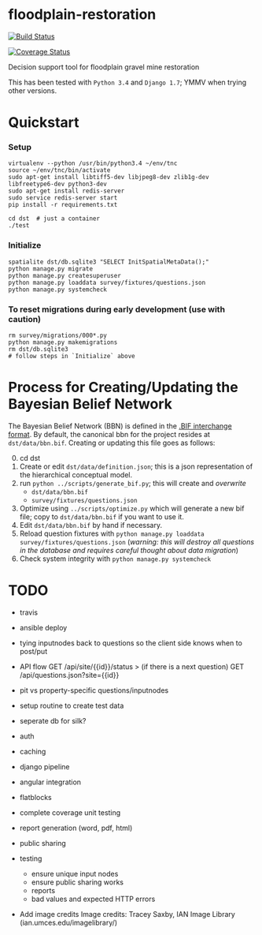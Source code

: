 floodplain-restoration
======================

[![Build Status](https://api.travis-ci.org/Ecotrust/floodplain-restoration.svg)](https://travis-ci.org/Ecotrust/floodplain-restoration)

[![Coverage Status](https://img.shields.io/coveralls/Ecotrust/floodplain-restoration.svg)](https://coveralls.io/r/Ecotrust/floodplain-restoration)

Decision support tool for floodplain gravel mine restoration

This has been tested with `Python 3.4` and `Django 1.7`; YMMV when trying other versions. 

# Quickstart

### Setup
	virtualenv --python /usr/bin/python3.4 ~/env/tnc
	source ~/env/tnc/bin/activate
	sudo apt-get install libtiff5-dev libjpeg8-dev zlib1g-dev libfreetype6-dev python3-dev 
	sudo apt-get install redis-server
    sudo service redis-server start
	pip install -r requirements.txt

	cd dst  # just a container
	./test

### Initialize

	spatialite dst/db.sqlite3 "SELECT InitSpatialMetaData();"
	python manage.py migrate
	python manage.py createsuperuser
	python manage.py loaddata survey/fixtures/questions.json
	python manage.py systemcheck

### To reset migrations during early development (use with caution)
	rm survey/migrations/000*.py 
	python manage.py makemigrations
	rm dst/db.sqlite3
	# follow steps in `Initialize` above

# Process for Creating/Updating the Bayesian Belief Network

The Bayesian Belief Network (BBN) is defined in the [.BIF interchange format](http://www.cs.cmu.edu/~fgcozman/Research/InterchangeFormat/Old/xmlbif02.html). By default, the canonical bbn for the project resides at `dst/data/bbn.bif`. Creating or updating this file goes as follows:

0. cd dst
1. Create or edit `dst/data/definition.json`; this is a json representation of the hierarchical conceptual model. 
2. run `python ../scripts/generate_bif.py`; this will create and *overwrite*
	- `dst/data/bbn.bif`
	- `survey/fixtures/questions.json`
3. Optimize using `../scripts/optimize.py` which will generate a new bif file; copy to `dst/data/bbn.bif` if you want to use it.
4. Edit `dst/data/bbn.bif` by hand if necessary.
5. Reload question fixtures with `python manage.py loaddata survey/fixtures/questions.json` (*warning: this will destroy all questions in the database and requires careful thought about data migration*)
6. Check system integrity with `python manage.py systemcheck`


# TODO
* travis
* ansible deploy
* tying inputnodes back to questions so the client side knows when to post/put
* API flow
   GET /api/site/{{id}}/status > 
   (if there is a next question) GET /api/questions.json?site={{id}}

* pit vs property-specific questions/inputnodes
* setup routine to create test data
* seperate db for silk?
* auth
* caching
* django pipeline
* angular integration
* flatblocks
* complete coverage unit testing
* report generation (word, pdf, html)
* public sharing
* testing
    - ensure unique input nodes
    - ensure public sharing works
    - reports
    - bad values and expected HTTP errors

* Add image credits
	Image credits:
	Tracey Saxby, IAN Image Library (ian.umces.edu/imagelibrary/)

